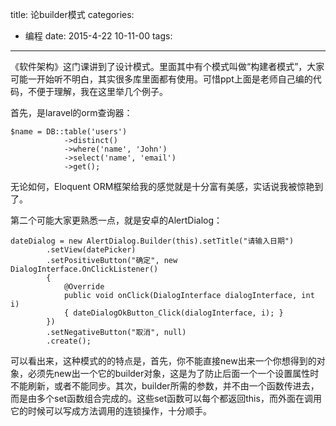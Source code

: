 title: 论builder模式
categories:
  - 编程
date: 2015-4-22 10-11-00
tags:
---

《软件架构》这门课讲到了设计模式。里面其中有个模式叫做“构建者模式”，大家可能一开始听不明白，其实很多库里面都有使用。可惜ppt上面是老师自己编的代码，不便于理解，我在这里举几个例子。

首先，是laravel的orm查询器：

```
$name = DB::table('users')
            ->distinct()
            ->where('name', 'John')
            ->select('name', 'email')
            ->get();
```

<!-- more -->

无论如何，Eloquent ORM框架给我的感觉就是十分富有美感，实话说我被惊艳到了。

第二个可能大家更熟悉一点，就是安卓的AlertDialog：

```
dateDialog = new AlertDialog.Builder(this).setTitle("请输入日期")
        .setView(datePicker)
        .setPositiveButton("确定", new DialogInterface.OnClickListener()
        {
            @Override
            public void onClick(DialogInterface dialogInterface, int i)
            { dateDialogOkButton_Click(dialogInterface, i); }
        })
        .setNegativeButton("取消", null)
        .create();
```

可以看出来，这种模式的的特点是，首先，你不能直接new出来一个你想得到的对象，必须先new出一个它的builder对象，这是为了防止后面一个一个设置属性时不能刷新，或者不能同步。其次，builder所需的参数，并不由一个函数传进去，而是由多个set函数组合完成的。这些set函数可以每个都返回this，而外面在调用它的时候可以写成方法调用的连锁操作，十分顺手。


